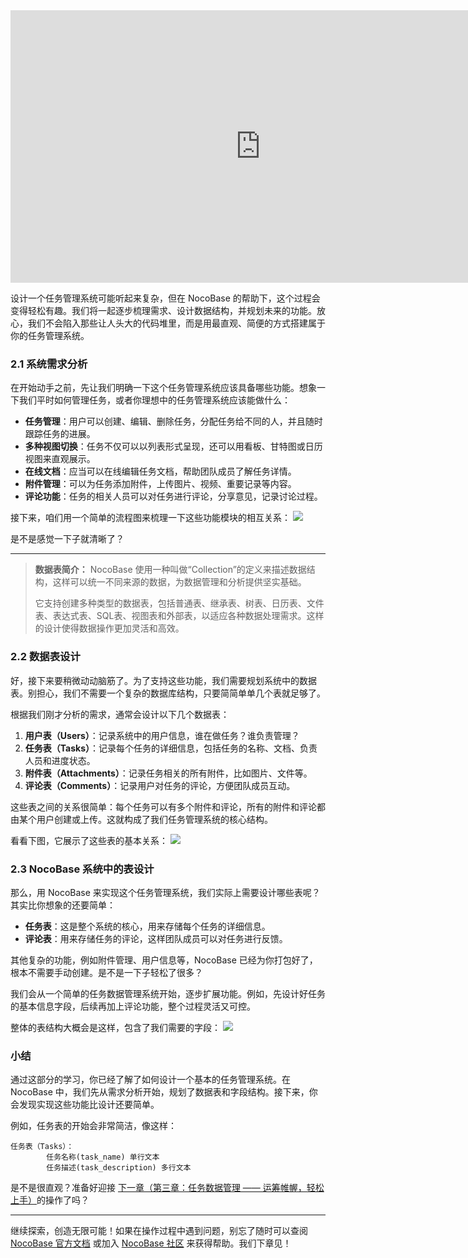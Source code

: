 <iframe width="800" height="436" src="https://player.bilibili.com/player.html?isOutside=true&aid=113593597037138&bvid=BV1oCi2YdEAU&cid=27174896249&p=1" scrolling="no" border="0" frameborder="no" framespacing="0" allowfullscreen="true"></iframe>

设计一个任务管理系统可能听起来复杂，但在 NocoBase 的帮助下，这个过程会变得轻松有趣。我们将一起逐步梳理需求、设计数据结构，并规划未来的功能。放心，我们不会陷入那些让人头大的代码堆里，而是用最直观、简便的方式搭建属于你的任务管理系统。

### 2.1 系统需求分析

在开始动手之前，先让我们明确一下这个任务管理系统应该具备哪些功能。想象一下我们平时如何管理任务，或者你理想中的任务管理系统应该能做什么：

- **任务管理**：用户可以创建、编辑、删除任务，分配任务给不同的人，并且随时跟踪任务的进展。
- **多种视图切换**：任务不仅可以以列表形式呈现，还可以用看板、甘特图或日历视图来直观展示。
- **在线文档**：应当可以在线编辑任务文档，帮助团队成员了解任务详情。
- **附件管理**：可以为任务添加附件，上传图片、视频、重要记录等内容。
- **评论功能**：任务的相关人员可以对任务进行评论，分享意见，记录讨论过程。

接下来，咱们用一个简单的流程图来梳理一下这些功能模块的相互关系：
![](https://static-docs.nocobase.com/20241219-0-%E4%BB%BB%E5%8A%A1%E7%AE%A1%E7%90%86ER.drawio.svg)

是不是感觉一下子就清晰了？

---

> **数据表简介：** NocoBase 使用一种叫做“Collection”的定义来描述数据结构，这样可以统一不同来源的数据，为数据管理和分析提供坚实基础。
>
> 它支持创建多种类型的数据表，包括普通表、继承表、树表、日历表、文件表、表达式表、SQL表、视图表和外部表，以适应各种数据处理需求。这样的设计使得数据操作更加灵活和高效。

### 2.2 数据表设计

好，接下来要稍微动动脑筋了。为了支持这些功能，我们需要规划系统中的数据表。别担心，我们不需要一个复杂的数据库结构，只要简简单单几个表就足够了。

根据我们刚才分析的需求，通常会设计以下几个数据表：

1. **用户表（Users）**：记录系统中的用户信息，谁在做任务？谁负责管理？
2. **任务表（Tasks）**：记录每个任务的详细信息，包括任务的名称、文档、负责人员和进度状态。
3. **附件表（Attachments）**：记录任务相关的所有附件，比如图片、文件等。
4. **评论表（Comments）**：记录用户对任务的评论，方便团队成员互动。

这些表之间的关系很简单：每个任务可以有多个附件和评论，所有的附件和评论都由某个用户创建或上传。这就构成了我们任务管理系统的核心结构。

看看下图，它展示了这些表的基本关系：
![](https://static-docs.nocobase.com/%E4%BB%BB%E5%8A%A1%E7%AE%A1%E7%90%86ER241219-0.drawio.svg)

### 2.3 NocoBase 系统中的表设计

那么，用 NocoBase 来实现这个任务管理系统，我们实际上需要设计哪些表呢？其实比你想象的还要简单：

- **任务表**：这是整个系统的核心，用来存储每个任务的详细信息。
- **评论表**：用来存储任务的评论，这样团队成员可以对任务进行反馈。

其他复杂的功能，例如附件管理、用户信息等，NocoBase 已经为你打包好了，根本不需要手动创建。是不是一下子轻松了很多？

我们会从一个简单的任务数据管理系统开始，逐步扩展功能。例如，先设计好任务的基本信息字段，后续再加上评论功能，整个过程灵活又可控。

整体的表结构大概会是这样，包含了我们需要的字段：
![](https://static-docs.nocobase.com/241219-1.svg)

### 小结

通过这部分的学习，你已经了解了如何设计一个基本的任务管理系统。在 NocoBase 中，我们先从需求分析开始，规划了数据表和字段结构。接下来，你会发现实现这些功能比设计还要简单。

例如，任务表的开始会非常简洁，像这样：

```Plain
任务表（Tasks）：
        任务名称(task_name) 单行文本
        任务描述(task_description) 多行文本
```

是不是很直观？准备好迎接 [下一章（第三章：任务数据管理 —— 运筹帷幄，轻松上手）](https://www.nocobase.com/cn/tutorials/task-tutorial-data-management-guide)的操作了吗？

---

继续探索，创造无限可能！如果在操作过程中遇到问题，别忘了随时可以查阅 [NocoBase 官方文档](https://docs-cn.nocobase.com/) 或加入 [NocoBase 社区](https://forum.nocobase.com/) 来获得帮助。我们下章见！
